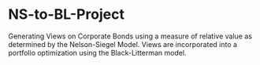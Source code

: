 # NS-to-BL-Project
Generating Views on Corporate Bonds using a measure of relative value as determined by the Nelson-Siegel Model. Views are incorporated into a portfolio optimization using the Black-Litterman model.
